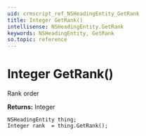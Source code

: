 ```yaml
---
uid: crmscript_ref_NSHeadingEntity_GetRank
title: Integer GetRank()
intellisense: NSHeadingEntity.GetRank
keywords: NSHeadingEntity, GetRank
so.topic: reference
---
```


# Integer GetRank()

Rank order 

**Returns:** Integer

```crmscript
NSHeadingEntity thing;
Integer rank  = thing.GetRank();
```


